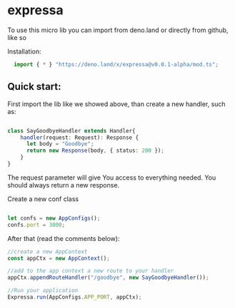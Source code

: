 # expressa

To use this micro lib you can import from deno.land or directly from github, like so

Installation:
```typescript
  import { * } "https://deno.land/x/expressa@v0.0.1-alpha/mod.ts";
```

## Quick start:

First import the lib like we showed above, than create a new handler, such as:

```typescript

class SayGoodbyeHandler extends Handler{
    handler(request: Request): Response {
      let body = "Goodbye";
      return new Response(body, { status: 200 });
    }
}
```

The request parameter will give You access to everything needed. You should always return a new response.

Create a new conf class

```typescript

let confs = new AppConfigs();
confs.port = 3000;

```

After that (read the comments below):


```typescript
//create a new AppContext
const appCtx = new AppContext();

//add to the app context a new route to your handler
appCtx.appendRouteHandler("/goodbye", new SayGoodbyeHandler());

//Run your application
Expressa.run(AppConfigs.APP_PORT, appCtx);

```
